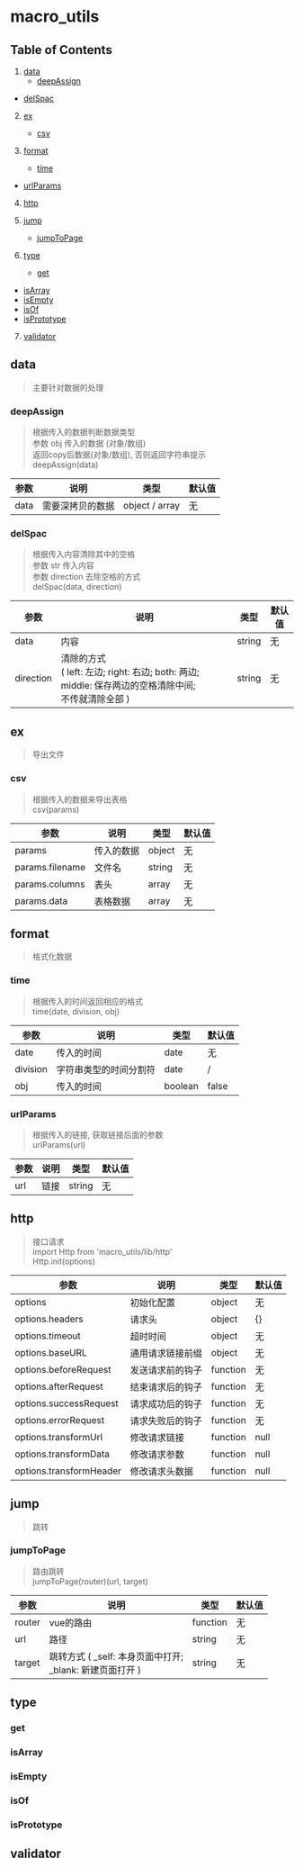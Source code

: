 # macro_utils

## Table of Contents

1. <a href="#table_data">data</a>
	* <a href="#table_data-deepAssign">deepAssign</a>
  * <a href="#table_data-delSpac">delSpac</a> 

2. <a href="#table_ex">ex</a>
	* <a href="#table_ex-csv">csv</a>

3. <a href="#table_format">format</a>
	* <a href="#table_format-time">time</a>
  * <a href="#table_format-urlParams">urlParams</a>

4. <a href="#table_http">http</a>

5. <a href="#table_jump">jump</a>
	* <a href="#table_jump-jumpToPage">jumpToPage</a>

6. <a href="#table_type">type</a>
	* <a href="#table_type-get">get</a>
  * <a href="#table_type-isArray">isArray</a>
  * <a href="#table_type-isEmpty">isEmpty</a>
  * <a href="#table_type-isOf">isOf</a>
  * <a href="#table_type-isPrototype">isPrototype</a>

7. <a href="#table_validator">validator</a>

<h2 id="table_data">data</h2>

> 主要针对数据的处理

  <h3 id="table_data-deepAssign">deepAssign</h3>

  > 根据传入的数据判断数据类型<br>
  > 参数 obj 传入的数据 (对象/数组)<br>
  > 返回copy后数据(对象/数组), 否则返回字符串提示<br>
  > deepAssign(data)

  参数 | 说明 | 类型 | 默认值
  ---- | ----- | ------ | -------
  data  | 需要深拷贝的数据 | object / array | 无

  <h3 id="table_data-delSpac">delSpac</h3>

  > 根据传入内容清除其中的空格<br>
  > 参数 str 传入内容<br>
  > 参数 direction 去除空格的方式<br>
  > delSpac(data, direction)

  参数 | 说明 | 类型 | 默认值
  ---- | ----- | ------ | -------
  data  | 内容 | string | 无
  direction  | 清除的方式<br>( left: 左边; right: 右边; both: 两边; middle: 保存两边的空格清除中间;<br>不传就清除全部 ) | string | 无

<h2 id="table_ex">ex</h2>

> 导出文件

  <h3 id="table_ex-csv">csv</h3>

  > 根据传入的数据来导出表格<br>
  > csv(params)

  参数 | 说明 | 类型 | 默认值
  ---- | ----- | ------ | -------
  params  | 传入的数据 | object | 无
  params.filename  | 文件名 | string | 无
  params.columns  | 表头 | array | 无
  params.data  | 表格数据 | array | 无

<h2 id="table_format">format</h2>

  > 格式化数据

  <h3 id="table_format-time">time</h3>

  > 根据传入的时间返回相应的格式<br>
  > time(date, division, obj)

  参数 | 说明 | 类型 | 默认值
  ---- | ----- | ------ | -------
  date  | 传入的时间 | date | 无
  division  | 字符串类型的时间分割符 | date | /
  obj  | 传入的时间 | boolean | false

  <h3 id="table_format-urlParams">urlParams</h3>

  > 根据传入的链接, 获取链接后面的参数<br>
  > urlParams(url)

  参数 | 说明 | 类型 | 默认值
  ---- | ----- | ------ | -------
  url  | 链接 | string | 无

<h2 id="table_http">http</h2>

> 接口请求<br>
> import Http from 'macro_utils/lib/http'<br>
> Http.init(options)

  参数 | 说明 | 类型 | 默认值
  ---- | ----- | ------ | -------
  options  | 初始化配置 | object | 无
  options.headers  | 请求头 | object | {}
  options.timeout  | 超时时间 | object | 无
  options.baseURL  | 通用请求链接前缀 | object | 无
  options.beforeRequest  | 发送请求前的钩子 | function | 无
  options.afterRequest  | 结束请求后的钩子 | function | 无
  options.successRequest  | 请求成功后的钩子 | function | 无
  options.errorRequest  | 请求失败后的钩子 | function | 无
  options.transformUrl  | 修改请求链接 | function | null
  options.transformData  | 修改请求参数 | function | null
  options.transformHeader  | 修改请求头数据 | function | null

<h2 id="table_jump">jump</h2>

> 跳转

  <h3 id="table_jump-jumpToPage">jumpToPage</h3>

  > 路由跳转<br>
  > jumpToPage(router)(url, target)

  参数 | 说明 | 类型 | 默认值
  ---- | ----- | ------ | -------
  router  | vue的路由 | function | 无
  url  | 路径 | string | 无
  target  | 跳转方式 ( _self: 本身页面中打开;<br>_blank: 新建页面打开 ) | string | 无

<h2 id="table_type">type</h2>
  <h3 id="table_type-get">get</h3>
  <h3 id="table_type-isArray">isArray</h3>
  <h3 id="table_type-isEmpty">isEmpty</h3>
  <h3 id="table_type-isOf">isOf</h3>
  <h3 id="table_type-isPrototype">isPrototype</h3>

<h2 id="table_validator">validator</h2>
